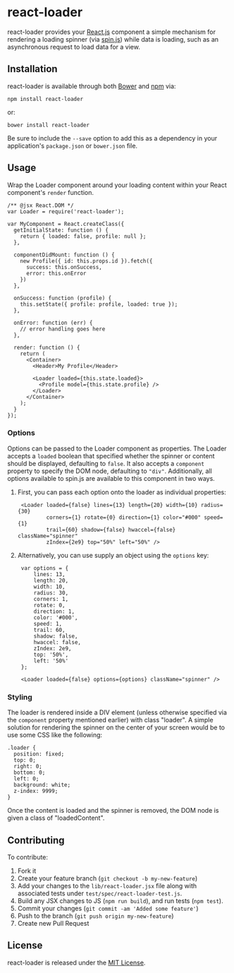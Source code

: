 # react-loader

react-loader provides your [React.js](http://facebook.github.io/react/)
component a simple mechanism for rendering a loading spinner (via
[spin.js](http://fgnass.github.io/spin.js/)) while data is loading, such as an
asynchronous request to load data for a view.

## Installation

react-loader is available through both [Bower](http://bower.io/) and
[npm](https://www.npmjs.org/) via:

    npm install react-loader

or:

    bower install react-loader

Be sure to include the `--save` option to add this as a dependency in your
application's `package.json` or `bower.json` file.

## Usage

Wrap the Loader component around your loading content within your React
component's `render` function.

    /** @jsx React.DOM */
    var Loader = require('react-loader');

    var MyComponent = React.createClass({
      getInitialState: function () {
        return { loaded: false, profile: null };
      },

      componentDidMount: function () {
        new Profile({ id: this.props.id }).fetch({
          success: this.onSuccess,
          error: this.onError
        })
      },

      onSuccess: function (profile) {
        this.setState({ profile: profile, loaded: true });
      },

      onError: function (err) {
        // error handling goes here
      },

      render: function () {
        return (
          <Container>
            <Header>My Profile</Header>

            <Loader loaded={this.state.loaded}>
              <Profile model={this.state.profile} />
            </Loader>
          </Container>
        );
      }
    });

### Options

Options can be passed to the Loader component as properties.  The Loader accepts
a `loaded` boolean that specified whether the spinner or content should be
displayed, defaulting to `false`.  It also accepts a `component` property to
specify the DOM node, defaulting to `"div"`.  Additionally, all options
available to spin.js are available to this component in two ways.

1. First, you can pass each option onto the loader as individual properties:

        <Loader loaded={false} lines={13} length={20} width={10} radius={30}
                corners={1} rotate={0} direction={1} color="#000" speed={1}
                trail={60} shadow={false} hwaccel={false} className="spinner"
                zIndex={2e9} top="50%" left="50%" />

2. Alternatively, you can use supply an object using the `options` key:

        var options = {
            lines: 13,
            length: 20,
            width: 10,
            radius: 30,
            corners: 1,
            rotate: 0,
            direction: 1,
            color: '#000',
            speed: 1,
            trail: 60,
            shadow: false,
            hwaccel: false,
            zIndex: 2e9,
            top: '50%',
            left: '50%'
        };

        <Loader loaded={false} options={options} className="spinner" />

### Styling

The loader is rendered inside a DIV element (unless otherwise specified via the
`component` property mentioned earlier) with class "loader".  A simple solution
for rendering the spinner on the center of your screen would be to use some CSS
like the following:

    .loader {
      position: fixed;
      top: 0;
      right: 0;
      bottom: 0;
      left: 0;
      background: white;
      z-index: 9999;
    }

Once the content is loaded and the spinner is removed, the DOM node is given a
class of "loadedContent".

## Contributing

To contribute:

1. Fork it
2. Create your feature branch (`git checkout -b my-new-feature`)
3. Add your changes to the `lib/react-loader.jsx` file along with associated
   tests under `test/spec/react-loader-test.js`.
4. Build any JSX changes to JS (`npm run build`), and run tests (`npm test`).
5. Commit your changes (`git commit -am 'Added some feature'`)
6. Push to the branch (`git push origin my-new-feature`)
7. Create new Pull Request

## License

react-loader is released under the [MIT License](http://opensource.org/licenses/MIT).
